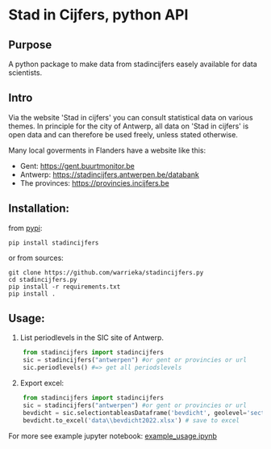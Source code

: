 Stad in Cijfers, python API
================

Purpose
----

A python package to make data from stadincijfers easely available for data scientists. 

Intro
-----

Via the website 'Stad in cijfers' you can consult statistical data on various themes. In principle for the city of Antwerp, all data on 'Stad in cijfers' is open data and can therefore be used freely, unless stated otherwise.

Many local goverments in Flanders have a website like this:

- Gent: https://gent.buurtmonitor.be
- Antwerp: https://stadincijfers.antwerpen.be/databank
- The provinces: https://provincies.incijfers.be

Installation:
--------------

from [pypi](https://pypi.org/project/stadincijfers/): 

    pip install stadincijfers

or from sources: 
    
    git clone https://github.com/warrieka/stadincijfers.py
    cd stadincijfers.py
    pip install -r requirements.txt
    pip install .

Usage:
-----

1) List periodlevels in the SIC site of Antwerp. 
```python
    from stadincijfers import stadincijfers
    sic = stadincijfers("antwerpen") #or gent or provincies or url
    sic.periodlevels() #=> get all periodslevels
```

2) Export excel: 
```python
    from stadincijfers import stadincijfers
    sic = stadincijfers("antwerpen") #or gent or provincies or url
    bevdicht = sic.selectiontableasDataframe('bevdicht', geolevel='sector', periodlevel='year', period=2022)
    bevdicht.to_excel('data\\bevdicht2022.xlsx') # save to excel
```


For more see example jupyter notebook: [example_usage.ipynb](example_usage.ipynb)